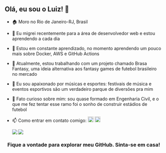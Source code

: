 <h2> Olá, eu sou o Luiz! 👋 </h2>

- 🏠 Moro no Rio de Janeiro-RJ, Brasil
- 💼 Eu migrei recentemente para a área de desenvolvedor web e estou aprendendo a cada dia
- 📖 Estou em constante aprendizado, no momento aprendendo um pouco mais sobre Docker, AWS e GitHub Actions
- 🔭 Atualmente, estou trabalhando com um projeto chamado Brasa Fantasy, uma ideia alternativa aos fantasy games de futebol brasileiro no mercado
- 🫶 Eu sou apaixonado por músicas e esportes: festivais de música e eventos esportivos são um verdadeiro parque de diversões pra mim
- 🤔 Fato curioso sobre mim: sou quase formado em Engenharia Civil, e o que me fez tentar esse ramo foi o sonho de construir estádios de futebol
- 📫 Como entrar em contato comigo:
            [<img width="18px" src="https://cdn-icons-png.flaticon.com/512/174/174857.png"/>][linkedin] [<img width="18px" src="https://cdn-icons-png.flaticon.com/512/3176/3176392.png"/>][email]

    <img align='left' src="https://github-readme-stats.vercel.app/api/top-langs/?username=LuizFelipeSR97&layout=compact&langs_count=10" /><img align='center' src="https://github-readme-stats.vercel.app/api?username=LuizFelipeSR97&count_private=true&show_icons=true" />
</details>

[linkedin]: https://www.linkedin.com/in/luiz-felipe-simoes-ribeiro/
[email]: mailto:luizfelipesribeiro@outlook.com

<h3 align='center'>Fique a vontade para explorar meu GitHub. Sinta-se em casa!</h3>
